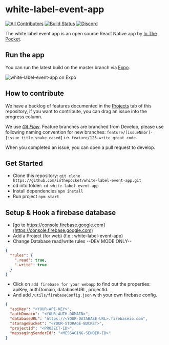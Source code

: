# white-label-event-app
[![All Contributors](https://img.shields.io/badge/all_contributors-1-orange.svg?style=flat-square)](#contributors)
[![Build Status](https://travis-ci.org/inthepocket/white-label-event-app.svg?branch=develop)](https://travis-ci.org/inthepocket/white-label-event-app) [![Discord](https://img.shields.io/discord/102860784329052160.svg?style=plastic)](https://discord.gg/GAACrwh)

The white label event app is an open source React Native app by [In The Pocket](https://inthepocket.mobi).

## Run the app

You can run the latest build on the master branch via [Expo](https://expo.io/@itpocket/white-label-event-app).

![white-label-event-app on Expo](https://i.imgur.com/P2YdeMS.png)

## How to contribute

We have a backlog of features documented in the [Projects](https://github.com/inthepocket/white-label-event-app/projects/) tab of this repository, if you want to contribute, you can drag an issue into the progress column.

We use [*Git Flow*](https://guides.github.com/introduction/flow/). Feature branches are branched from Develop, please use following naming convention for new branches:
`feature/[issueNmbr]-[issue_title_snake_cased]` i.e. `feature/123-write_great_code`.

When you completed an issue, you can open a pull request to develop.

## Get Started

 * Clone this repository: `git clone https://github.com/inthepocket/white-label-event-app.git`
 * cd into folder: `cd white-label-event-app`
 * Install dependencies `npm install`
 * Run project `npm start`


## Setup & Hook a firebase database

 * [go to https://console.firebase.google.com](https://console.firebase.google.com)
 * Add a Project (for web) (f.e.: white-label-event-app)
 * Change Database read/write rules --DEV MODE ONLY--

```json
{
  "rules": {
    ".read": true,
    ".write": true
  }
}
```

 * Click on `add firebase for your webapp` to find out the properties: apiKey, authDomain, databaseURL, projectId.
 * And add `/utils/firebaseConfig.json` with your own firebase config.
 ```json
 {
   "apiKey": "<YOUR-API-KEY>",
   "authDomain": "<YOUR-AUTH-DOMAIN>",
   "databaseURL": "https://<YOUR-DATABASE-URL>.firebaseio.com",
   "storageBucket": "<YOUR-STORAGE-BUCKET>",
   "projectId": "<PROJECT-ID>",
   "messagingSenderId": "<MESSAGING-SENDER-ID>"
 }
 ```
